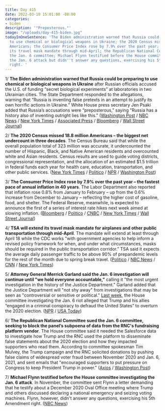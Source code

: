 ```yaml
---
title: Day 415
date: 2022-03-10 15:01:00 -08:00
categories:
- biden
description: '"Preposterous."'
image: "/uploads/day-415-biden.jpg"
todayInOneSentence: 'The Biden administration warned that Russia could be preparing
  to use chemical or biological weapons in Ukraine; the 2020 Census missed 18.8 million
  Americans; the Consumer Price Index rose by 7.9% over the past year; TSA will extend
  its travel mask mandate through mid-April; the Republican National Committee sued
  the Jan. 6 committee; Michael Flynn testified before the House committee investigating
  the Jan. 6 attack but didn''t answer any questions, exercising his 5th Amendment
  right. '
---
```


1/ **The Biden administration warned that Russia could be preparing to use chemical or biological weapons in Ukraine** after Russian officials accused the U.S. of funding “secret biological experiments” at laboratories in two Ukrainian cities. The State Department responded to the allegations, warning that “Russia is inventing false pretexts in an attempt to justify its own horrific actions in Ukraine.” White House press secretary Jen Psaki added that Russia’s accusations were  “preposterous,” saying "Russia has a history also of inventing outright lies like this." ([Washington Post](https://www.washingtonpost.com/world/2022/03/10/ukraine-russia-disinformation-us-biolabs-chemical-weapons/) / [NBC News](https://www.nbcnews.com/politics/national-security/us-warns-russia-use-chemical-weapons-false-flag-operation-ukraine-rcna19391) / [New York Times](https://www.nytimes.com/live/2022/03/10/world/ukraine-russia-war/accusations-fly-over-russian-disinformation-about-biological-weapons) / [Associated Press](https://apnews.com/article/russia-ukraine-europe-jen-psaki-chemical-weapons-weapons-of-mass-destruction-f01cedf434ec697034b2912696a3448b) / [Bloomberg](https://www.bloomberg.com/news/articles/2022-03-10/u-s-spy-chiefs-reject-russia-s-claims-of-ukraine-bioweapons?sref=MIBMEEoj) / [Wall Street Journal](https://www.wsj.com/articles/russian-accusations-of-biological-weapons-research-in-ukraine-stir-fears-of-broader-conflict-11646939931))

2/ **The 2020 Census missed 18.8 million Americans – the biggest net undercount in three decades**. The Census Bureau said that while the overall population total of 323 million was accurate, it undercounted the number of Hispanic, Black, and Native American residents and overcounted white and Asian residents. Census results are used to guide voting districts, congressional representation, and the allocation of an estimated $1.5 trillion in federal funds each year for health care, education, transportation, and other public services. ([New York Times](https://www.nytimes.com/2022/03/10/us/census-undercounted-population.html) / [Politico](https://www.politico.com/news/2022/03/10/2020-census-undercount-black-people-hispanics-native-americans-00016138) / [NPR](https://www.npr.org/2022/03/10/1083732104/2020-census-accuracy-undercount-overcount-data-quality) / [Washington Post](https://www.washingtonpost.com/dc-md-va/2022/03/10/2020-census-undercount-report/))

3/ **The Consumer Price Index rose by 7.9% over the past year – the fastest pace of annual inflation in 40 years**. The Labor Department also reported that inflation rose 0.8% from January to February – up from the 0.6% increase from December to January – reflecting the higher cost of gasoline, food, and shelter. The Federal Reserve, meanwhile, is expected to announce the first of a series of interest rate hikes next week aimed at slowing inflation. ([Bloomberg](https://www.bloomberg.com/news/articles/2022-03-10/u-s-inflation-hits-fresh-40-year-high-of-7-9-before-oil-spike?sref=MIBMEEoj) / [Politico](https://www.politico.com/news/2022/03/10/us-inflation-soars-to-40-year-high-00016043) / [CNBC](https://www.cnbc.com/2022/03/10/cpi-inflation-february-2022-.html) / [New York Times](https://www.nytimes.com/2022/03/10/business/economy/cpi-inflation-february-2022.html) / [Wall Street Journal](https://www.wsj.com/articles/us-inflation-consumer-price-index-february-2022-11646857681))

4/ **TSA will extend its travel mask mandate for airplanes and other public transportation through mid-April**. The mandate will extend at least through April 18 while the CDC works "with government agencies to help inform a revised policy framework for when, and under what circumstances, masks should be required in the public transportation corridor.” TSA said it expects the average daily passenger traffic to be above 90% of prepandemic levels for the rest of the month due to spring break travel. ([Politico](https://www.politico.com/news/2022/03/10/biden-administration-extends-masks-for-travel-through-april-18-00016097) / [NBC News](https://www.nbcnews.com/politics/white-house/tsa-extend-mask-mandate-planes-public-transportation-april-18-rcna19514) / [CNN](https://www.cnn.com/2022/03/10/politics/travel-mask-mandate/index.html) / [New York Times](https://www.nytimes.com/live/2022/03/10/world/covid-19-mandates-cases-vaccine#the-tsa-extends-its-mask-mandate-on-airplanes-and-public-transit-as-the-cdc-reviews-the-policys-future))

5/ **Attorney General Merrick Garland said the Jan. 6 investigation will continue until "we hold everyone accountable,"** calling it "the most urgent investigation in the history of the Justice Department." Garland added that the Justice Department will "not shy away" from investigations that may be seen as "controversial or sensitive or political." [Last week](https://whatthefuckjusthappenedtoday.com/2022/03/03/day-408/#1-the-house-select-committee-tasked), the House committee investigating the Jan. 6 riot alleged that Trump and his allies “engaged in a criminal conspiracy to defraud the United States” to overturn the 2020 election. ([NPR](https://www.npr.org/2022/03/10/1085016383/garland-says-the-jan-6-investigation-wont-end-until-everyone-is-held-to-account) / [USA Today](https://www.usatoday.com/story/news/politics/2022/03/10/garland-doj-wont-shy-away-jan-6-investigations/6984901001/))

6/ **The Republican National Committee sued the Jan. 6 committee, seeking to block the panel’s subpoena of data from the RNC's fundraising platform vendor**. The House committee said it needed the Salesforce data to investigate how Trump and the RNC used the platform to disseminate false statements about the 2020 election and how they impacted supporters who read them. According to committee spokesman Tim Mulvey, the Trump campaign and the RNC solicited donations by pushing false claims of widespread voter fraud between November 2020 and Jan. 6, 2021, and sent emails that "encouraged supporters to put pressure on Congress to keep President Trump in power." ([Axios](https://www.axios.com/rnc-lawsuit-salesforce-jan6-committee-05488227-4ea9-49ee-8208-52ead613db56.html) / [Washington Post](https://www.washingtonpost.com/politics/2022/03/10/rnc-sues-jan-6-committee-salesforce-vendor-republicans/))

7/ **Michael Flynn testified before the House committee investigating the Jan. 6 attack**. In November, the committee sent Flynn a letter demanding that he testify about a December 2020 Oval Office meeting where Trump and others discussed declaring a national emergency and seizing voting machines.  Flynn, however, didn't answer any questions, exercising his 5th Amendment right. ([NBC News](https://www.nbcnews.com/politics/congress/michael-flynn-testifies-closed-door-meeting-jan-6-committee-rcna19570))